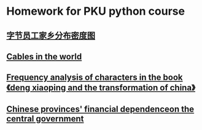 # Homework for PKU python course

## [字节员工家乡分布密度图][1]
## [Cables in the world][2]
## [Frequency analysis of characters in the book 《deng xiaoping and the transformation of china》][3]
## [Chinese provinces' financial dependenceon the central government][4]

[1]: Kudalf.github.io/blhx.html
[2]: Kudalf.github.io/cable.html
[3]: Kudalf.github.io/dengxiaoping.html
[4]: Kudalf.github.io/%E5%9C%B0%E6%96%B9%E5%AF%B9%E4%B8%AD%E5%A4%AE%E8%B4%A2%E6%94%BF%E4%BE%9D%E8%B5%96%E5%BA%A6%E5%9C%B0%E5%9B%BE_map.html
